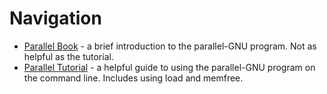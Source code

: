 # Navigation
- [Parallel Book](https://github.com/pinskylab/pinskylab_methods/blob/master/genomics/analysis/docs/parallel_book.pdf) - a brief introduction to the parallel-GNU program.  Not as helpful as the tutorial.
- [Parallel Tutorial](https://github.com/pinskylab/pinskylab_methods/blob/master/genomics/analysis/docs/parallel_tutorial.pdf) - a helpful guide to using the parallel-GNU program on the command line.  Includes using load and memfree.
